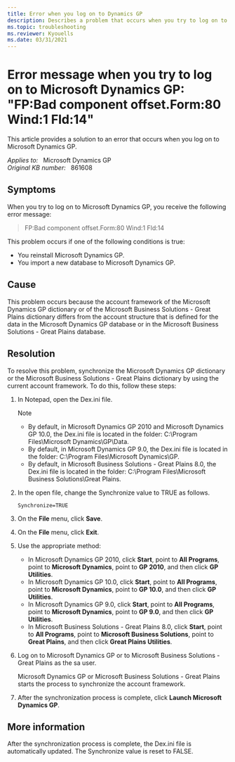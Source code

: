 ```yaml
---
title: Error when you log on to Dynamics GP
description: Describes a problem that occurs when you try to log on to Microsoft Dynamics GP. A resolution is provided.
ms.topic: troubleshooting
ms.reviewer: Kyouells
ms.date: 03/31/2021
---
```

# Error message when you try to log on to Microsoft Dynamics GP: "FP:Bad component offset.Form:80 Wind:1 Fld:14"

This article provides a solution to an error that occurs when you log on to Microsoft Dynamics GP.

_Applies to:_ &nbsp; Microsoft Dynamics GP  
_Original KB number:_ &nbsp; 861608

## Symptoms

When you try to log on to Microsoft Dynamics GP, you receive the following error message:

> FP:Bad component offset.Form:80 Wind:1 Fld:14

This problem occurs if one of the following conditions is true:

- You reinstall Microsoft Dynamics GP.
- You import a new database to Microsoft Dynamics GP.

## Cause

This problem occurs because the account framework of the Microsoft Dynamics GP dictionary or of the Microsoft Business Solutions - Great Plains dictionary differs from the account structure that is defined for the data in the Microsoft Dynamics GP database or in the Microsoft Business Solutions - Great Plains database.

## Resolution

To resolve this problem, synchronize the Microsoft Dynamics GP dictionary or the Microsoft Business Solutions - Great Plains dictionary by using the current account framework. To do this, follow these steps:

1. In Notepad, open the Dex.ini file.

    > [!NOTE]
    >
    > - By default, in Microsoft Dynamics GP 2010 and Microsoft Dynamics GP 10.0, the Dex.ini file is located in the folder: C:\\Program Files\\Microsoft Dynamics\\GP\\Data.
    > - By default, in Microsoft Dynamics GP 9.0, the Dex.ini file is located in the folder: C:\\Program Files\\Microsoft Dynamics\\GP.
    > - By default, in Microsoft Business Solutions - Great Plains 8.0, the Dex.ini file is located in the folder: C:\\Program Files\\Microsoft Business Solutions\\Great Plains.

2. In the open file, change the Synchronize value to TRUE as follows.

    `Synchronize=TRUE`

3. On the **File** menu, click **Save**.
4. On the **File** menu, click **Exit**.
5. Use the appropriate method:
   - In Microsoft Dynamics GP 2010, click **Start**, point to **All Programs**, point to **Microsoft Dynamics**, point to **GP 2010**, and then click **GP Utilities**.
   - In Microsoft Dynamics GP 10.0, click **Start**, point to **All Programs**, point to **Microsoft Dynamics**, point to **GP 10.0**, and then click **GP Utilities**.
   - In Microsoft Dynamics GP 9.0, click **Start**, point to **All Programs**, point to **Microsoft Dynamics**, point to **GP 9.0**, and then click **GP Utilities**.
   - In Microsoft Business Solutions - Great Plains 8.0, click **Start**, point to **All Programs**, point to **Microsoft Business Solutions**, point to **Great Plains**, and then click **Great Plains Utilities**.

6. Log on to Microsoft Dynamics GP or to Microsoft Business Solutions - Great Plains as the sa user.

    Microsoft Dynamics GP or Microsoft Business Solutions - Great Plains starts the process to synchronize the account framework.

7. After the synchronization process is complete, click **Launch Microsoft Dynamics GP**.

## More information

After the synchronization process is complete, the Dex.ini file is automatically updated. The Synchronize value is reset to FALSE.
